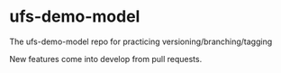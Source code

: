 # ufs-demo-model
The ufs-demo-model repo for practicing versioning/branching/tagging

New features come into develop from pull requests.
